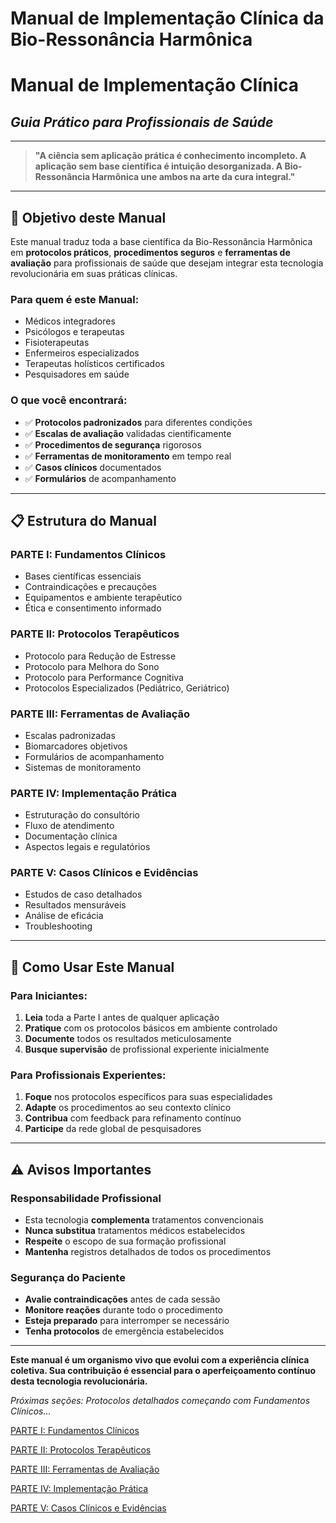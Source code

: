 # **Manual de Implementação Clínica da Bio-Ressonância Harmônica**

# **Manual de Implementação Clínica**

## *Guia Prático para Profissionais de Saúde*

---

> **"A ciência sem aplicação prática é conhecimento incompleto. A aplicação sem base científica é intuição desorganizada. A Bio-Ressonância Harmônica une ambos na arte da cura integral."**
> 

---

## **🎯 Objetivo deste Manual**

Este manual traduz toda a base científica da Bio-Ressonância Harmônica em **protocolos práticos**, **procedimentos seguros** e **ferramentas de avaliação** para profissionais de saúde que desejam integrar esta tecnologia revolucionária em suas práticas clínicas.

### **Para quem é este Manual:**

- Médicos integradores
- Psicólogos e terapeutas
- Fisioterapeutas
- Enfermeiros especializados
- Terapeutas holísticos certificados
- Pesquisadores em saúde

### **O que você encontrará:**

- ✅ **Protocolos padronizados** para diferentes condições
- ✅ **Escalas de avaliação** validadas cientificamente
- ✅ **Procedimentos de segurança** rigorosos
- ✅ **Ferramentas de monitoramento** em tempo real
- ✅ **Casos clínicos** documentados
- ✅ **Formulários** de acompanhamento

---

## **📋 Estrutura do Manual**

### **PARTE I: Fundamentos Clínicos**

- Bases científicas essenciais
- Contraindicações e precauções
- Equipamentos e ambiente terapêutico
- Ética e consentimento informado

### **PARTE II: Protocolos Terapêuticos**

- Protocolo para Redução de Estresse
- Protocolo para Melhora do Sono
- Protocolo para Performance Cognitiva
- Protocolos Especializados (Pediátrico, Geriátrico)

### **PARTE III: Ferramentas de Avaliação**

- Escalas padronizadas
- Biomarcadores objetivos
- Formulários de acompanhamento
- Sistemas de monitoramento

### **PARTE IV: Implementação Prática**

- Estruturação do consultório
- Fluxo de atendimento
- Documentação clínica
- Aspectos legais e regulatórios

### **PARTE V: Casos Clínicos e Evidências**

- Estudos de caso detalhados
- Resultados mensuráveis
- Análise de eficácia
- Troubleshooting

---

## **🚀 Como Usar Este Manual**

### **Para Iniciantes:**

1. **Leia** toda a Parte I antes de qualquer aplicação
2. **Pratique** com os protocolos básicos em ambiente controlado
3. **Documente** todos os resultados meticulosamente
4. **Busque supervisão** de profissional experiente inicialmente

### **Para Profissionais Experientes:**

1. **Foque** nos protocolos específicos para suas especialidades
2. **Adapte** os procedimentos ao seu contexto clínico
3. **Contribua** com feedback para refinamento contínuo
4. **Participe** da rede global de pesquisadores

---

## **⚠️ Avisos Importantes**

### **Responsabilidade Profissional**

- Esta tecnologia **complementa** tratamentos convencionais
- **Nunca substitua** tratamentos médicos estabelecidos
- **Respeite** o escopo de sua formação profissional
- **Mantenha** registros detalhados de todos os procedimentos

### **Segurança do Paciente**

- **Avalie contraindicações** antes de cada sessão
- **Monitore reações** durante todo o procedimento
- **Esteja preparado** para interromper se necessário
- **Tenha protocolos** de emergência estabelecidos

---

**Este manual é um organismo vivo que evolui com a experiência clínica coletiva. Sua contribuição é essencial para o aperfeiçoamento contínuo desta tecnologia revolucionária.**

*Próximas seções: Protocolos detalhados começando com Fundamentos Clínicos...*

[PARTE I: Fundamentos Clínicos](Manual%20de%20Implementa%C3%A7%C3%A3o%20Cl%C3%ADnica%20da%20Bio-Resson%C3%A2ncia%20e3bb9ea2d6244b25ac39efd117e6e94b/PARTE%20I%20Fundamentos%20Cl%C3%ADnicos%20a899ff52de714f24a9e2a6fed01bfcb6.md)

[PARTE II: Protocolos Terapêuticos](Manual%20de%20Implementa%C3%A7%C3%A3o%20Cl%C3%ADnica%20da%20Bio-Resson%C3%A2ncia%20e3bb9ea2d6244b25ac39efd117e6e94b/PARTE%20II%20Protocolos%20Terap%C3%AAuticos%207a014a60abd74d028899c7e3b639f853.md)

[PARTE III: Ferramentas de Avaliação](Manual%20de%20Implementa%C3%A7%C3%A3o%20Cl%C3%ADnica%20da%20Bio-Resson%C3%A2ncia%20e3bb9ea2d6244b25ac39efd117e6e94b/PARTE%20III%20Ferramentas%20de%20Avalia%C3%A7%C3%A3o%20c807a59b3c68409da905d119728a9f12.md)

[PARTE IV: Implementação Prática](Manual%20de%20Implementa%C3%A7%C3%A3o%20Cl%C3%ADnica%20da%20Bio-Resson%C3%A2ncia%20e3bb9ea2d6244b25ac39efd117e6e94b/PARTE%20IV%20Implementa%C3%A7%C3%A3o%20Pr%C3%A1tica%202f750a6a8e8140168c2655def93b01cb.md)

[PARTE V: Casos Clínicos e Evidências](Manual%20de%20Implementa%C3%A7%C3%A3o%20Cl%C3%ADnica%20da%20Bio-Resson%C3%A2ncia%20e3bb9ea2d6244b25ac39efd117e6e94b/PARTE%20V%20Casos%20Cl%C3%ADnicos%20e%20Evid%C3%AAncias%201f62036d6b874c309db611d2b77b92b9.md)